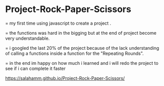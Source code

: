 # Project-Rock-Paper-Scissors
= my first time using javascript to create a project .

= the functions was hard in the bigging but at the end of project become very understandable.

= i googled the last 20% of the project because of the lack understanding of calling a functions inside a function for the "Repeating Rounds".

= in the end im happy on how much i learned and i will redo the project to see if i can complete it faster 

https://salahamm.github.io/Project-Rock-Paper-Scissors/
